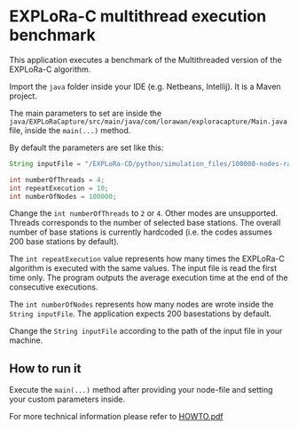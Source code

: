 # EXPLoRa-C multithread execution benchmark

This application executes a benchmark of the Multithreaded version of the EXPLoRa-C algorithm.

Import the `java` folder inside your IDE (e.g. Netbeans, Intellij). It is a Maven project.

The main parameters to set are inside the `java/EXPLoRaCapture/src/main/java/com/lorawan/exploracapture/Main.java` file, inside the `main(...)` method.

By default the parameters are set like this:

```java
String inputFile = "/EXPLoRa-CD/python/simulation_files/100000-nodes-raw.txt";

int numberOfThreads = 4;
int repeatExecution = 10;
int numberOfNodes = 100000;
```

Change the `int numberOfThreads` to `2` or `4`. Other modes are unsupported. Threads corresponds to the number of selected base stations. The overall number of base stations is currently hardcoded (i.e. the codes assumes 200 base stations by default).

The `int repeatExecution` value represents how many times the EXPLoRa-C algorithm is executed with the same values. The input file is read the first time only. The program outputs the average execution time at the end of the consecutive executions.

The `int numberOfNodes` represents how many nodes are wrote inside the `String inputFile`. The application expects 200 basestations by default.

Change the `String inputFile` according to the path of the input file in your machine.

[//]: <> (The files with the nodes are in the following folder: https://drive.google.com/drive/folders/1DWNEL_PGTmK4I_0fYYaFRyWp6kAJAiTf?usp=sharing)

## How to run it

Execute the `main(...)` method after providing your node-file and setting your custom parameters inside.

For more technical information please refer to [HOWTO.pdf](./HOWTO.pdf)
